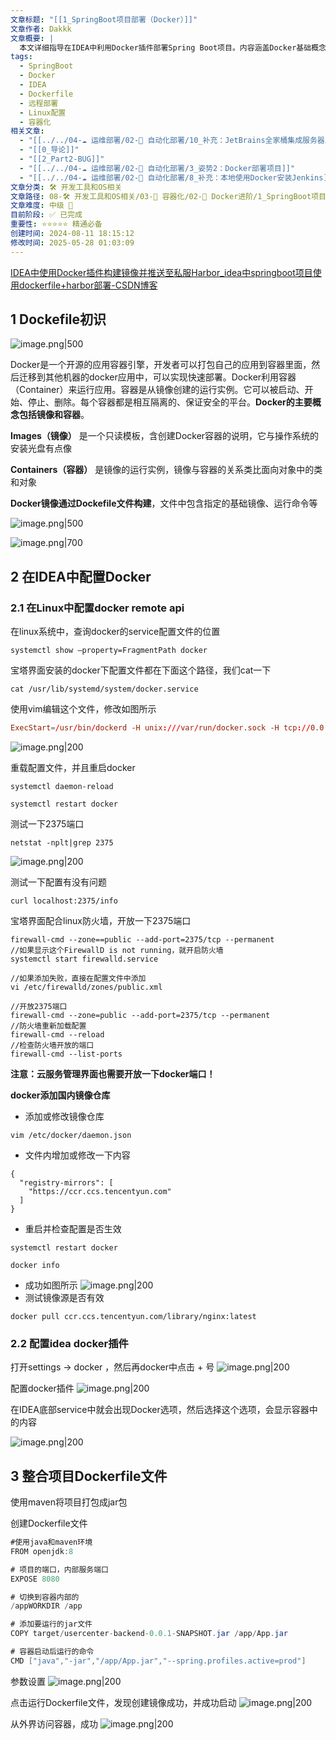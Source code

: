 ```yaml
---
文章标题: "[[1_SpringBoot项目部署（Docker）]]"
文章作者: Dakkk
文章概要: |
  本文详细指导在IDEA中利用Docker插件部署Spring Boot项目。内容涵盖Docker基础概念、Linux服务器Docker远程API配置、防火墙及国内镜像源设置，以及Spring Boot应用的Dockerfile编写，最终实现通过IDEA构建并运行Docker镜像。
tags:
  - SpringBoot
  - Docker
  - IDEA
  - Dockerfile
  - 远程部署
  - Linux配置
  - 容器化
相关文章:
  - "[[../../04-☁️ 运维部署/02-🤖 自动化部署/10_补充：JetBrains全家桶集成服务器上的Docker服务]]"
  - "[[0_导论]]"
  - "[[2_Part2-BUG]]"
  - "[[../../04-☁️ 运维部署/02-🤖 自动化部署/3_姿势2：Docker部署项目]]"
  - "[[../../04-☁️ 运维部署/02-🤖 自动化部署/8_补充：本地使用Docker安装Jenkins]]"
文章分类: 🛠️ 开发工具和OS相关
文章路径: 08-🛠️ 开发工具和OS相关/03-🐋 容器化/02-🚀 Docker进阶/1_SpringBoot项目部署（Docker）.md
文章难度: 中级 🌳
目前阶段: ✅ 已完成
重要性: ⭐⭐⭐⭐⭐ 精通必备
创建时间: 2024-08-11 18:15:12
修改时间: 2025-05-28 01:03:09
---
```


[IDEA中使用Docker插件构建镜像并推送至私服Harbor_idea中springboot项目使用dockerfile+harbor部署-CSDN博客](https://blog.csdn.net/An1090239782/article/details/111316025)
## 1 Dockefile初识

![image.png|500](https://my-obsidian-image.oss-cn-guangzhou.aliyuncs.com/2024/04/35c814877cca499740c0448ed80211a5.png)

Docker是一个开源的应用容器引擎，开发者可以打包自己的应用到容器里面，然后迁移到其他机器的docker应用中，可以实现快速部署。Docker利用容器（Container）来运行应用。容器是从镜像创建的运行实例。它可以被启动、开始、停止、删除。每个容器都是相互隔离的、保证安全的平台。**Docker的主要概念包括镜像和容器**。

**Images（镜像）** 是一个只读模板，含创建Docker容器的说明，它与操作系统的安装光盘有点像

**Containers（容器）** 是镜像的运行实例，镜像与容器的关系类比面向对象中的类和对象

**Docker镜像通过Dockefile文件构建**，文件中包含指定的基础镜像、运行命令等

![image.png|500](https://my-obsidian-image.oss-cn-guangzhou.aliyuncs.com/2024/04/d823cdc0415514f40b0f621fd096968c.png)

![image.png|700](https://my-obsidian-image.oss-cn-guangzhou.aliyuncs.com/2024/04/5ecd98de233ba15548112a60f624a398.png)

## 2 在IDEA中配置Docker

### 2.1 在Linux中配置docker remote api

在linux系统中，查询docker的service配置文件的位置
```shell
systemctl show —property=FragmentPath docker
```

宝塔界面安装的docker下配置文件都在下面这个路径，我们cat一下
```shell
cat /usr/lib/systemd/system/docker.service
```

使用vim编辑这个文件，修改如图所示
```conf
ExecStart=/usr/bin/dockerd -H unix:///var/run/docker.sock -H tcp://0.0.0.0:2375
```

![image.png|200](https://my-obsidian-image.oss-cn-guangzhou.aliyuncs.com/2024/04/afe14d8dbf91c70138d775a353855560.png)

重载配置文件，并且重启docker
```shell
systemctl daemon-reload

systemctl restart docker
```

测试一下2375端口
```shell
netstat -nplt|grep 2375
```

![image.png|200](https://my-obsidian-image.oss-cn-guangzhou.aliyuncs.com/2024/04/014e8e456b9718e8e71d38fb6d329410.png)

测试一下配置有没有问题
```shell
curl localhost:2375/info
```

宝塔界面配合linux防火墙，开放一下2375端口
```shell
firewall-cmd --zone==public --add-port=2375/tcp --permanent
//如果显示这个FirewallD is not running，就开启防火墙
systemctl start firewalld.service

//如果添加失败，直接在配置文件中添加
vi /etc/firewalld/zones/public.xml

//开放2375端口
firewall-cmd --zone=public --add-port=2375/tcp --permanent
//防火墙重新加载配置
firewall-cmd --reload
//检查防火墙开放的端口
firewall-cmd --list-ports
```

**注意：云服务管理界面也需要开放一下docker端口！**

**docker添加国内镜像仓库**
- 添加或修改镜像仓库
```text
vim /etc/docker/daemon.json
```

- 文件内增加或修改一下内容
```text
{
  "registry-mirrors": [
    "https://ccr.ccs.tencentyun.com"
  ]
}
```

- 重启并检查配置是否生效
```shell
systemctl restart docker

docker info
```

- 成功如图所示
  ![image.png|200](https://my-obsidian-image.oss-cn-guangzhou.aliyuncs.com/2024/04/018734f34805d175590ceeed6e0bb2ab.png)
- 测试镜像源是否有效
```text
docker pull ccr.ccs.tencentyun.com/library/nginx:latest
```



### 2.2 配置idea docker插件

打开settings -> docker ，然后再docker中点击 + 号
![image.png|200](https://my-obsidian-image.oss-cn-guangzhou.aliyuncs.com/2024/04/6a0b400d89da70dc217fe443191c1e7e.png)

配置docker插件
![image.png|200](https://my-obsidian-image.oss-cn-guangzhou.aliyuncs.com/2024/04/f4be65f2ea74ef833c9c56c7c794120b.png)

在IDEA底部service中就会出现Docker选项，然后选择这个选项，会显示容器中的内容

![image.png|200](https://my-obsidian-image.oss-cn-guangzhou.aliyuncs.com/2024/04/e6da63d54ec40a3a64748d358671cdf1.png)

## 3 整合项目Dockerfile文件


使用maven将项目打包成jar包

创建Dockerfile文件
```java
#使用java和maven环境  
FROM openjdk:8  

# 项目的端口，内部服务端口  
EXPOSE 8080  

# 切换到容器内部的 
/appWORKDIR /app  

# 添加要运行的jar文件  
COPY target/usercenter-backend-0.0.1-SNAPSHOT.jar /app/App.jar  

# 容器启动后运行的命令  
CMD ["java","-jar","/app/App.jar","--spring.profiles.active=prod"]
```

参数设置
![image.png|200](https://my-obsidian-image.oss-cn-guangzhou.aliyuncs.com/2024/04/cacce16bfe5883c26de798d882cf785e.png)

点击运行Dockerfile文件，发现创建镜像成功，并成功启动
![image.png|200](https://my-obsidian-image.oss-cn-guangzhou.aliyuncs.com/2024/04/9ce3d52787a4231cfa787611ff951632.png)

从外界访问容器，成功
![image.png|200](https://my-obsidian-image.oss-cn-guangzhou.aliyuncs.com/2024/04/ee316962c78b9836fb09cbcb24a6205f.png)
